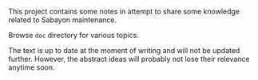 This project contains some notes in attempt to share some knowledge related to
Sabayon maintenance.

Browse `doc` directory for various topics.

The text is up to date at the moment of writing and will not be updated
further. However, the abstract ideas will probably not lose their relevance
anytime soon.
